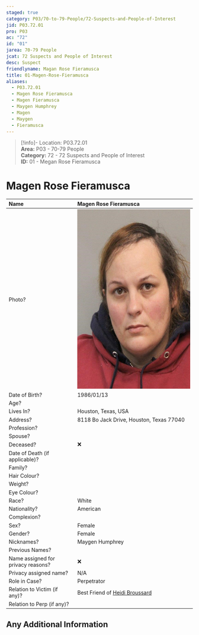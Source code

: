 ```yaml
---  
staged: true  
category: P03/70-to-79-People/72-Suspects-and-People-of-Interest  
jid: P03.72.01  
pro: P03  
ac: "72"  
id: "01"  
jarea: 70-79 People  
jcat: 72 Suspects and People of Interest  
desc: Suspect  
friendlyname: Magan Rose Fieramusca  
title: 01-Magen-Rose-Fieramusca  
aliases:  
  - P03.72.01  
  - Magen Rose Fieramusca  
  - Magen Fieramusca  
  - Maygen Humphrey  
  - Magen  
  - Maygen  
  - Fieramusca  
---  
```

>[!info]- Location: P03.72.01  
>**Area:** P03 - 70-79 People  
>**Category:** 72 - 72 Suspects and People of Interest  
>**ID:** 01 - Megan Rose Fieramusca  
  
# Magen Rose Fieramusca  
  
  
| Name                               |  Magen Rose Fieramusca          |  
|:---------------------------------- |:---------- |  
| Photo?                             | ![200](../../../assets/attachments/15-magen-mugshot.jpg#) |  
| Date of Birth?                     |  1986/01/13          |  
| Age?                               |            |  
| Lives In?                          | Houston, Texas, USA           |  
| Address?                           | 8118 Bo Jack Drive, Houston, Texas 77040           |  
| Profession?                        |            |  
| Spouse?                            |            |  
| Deceased?                          |  ❌    |  
| Date of Death (if applicable)?     |            |  
| Family?                            |            |  
| Hair Colour?                       |            |  
| Weight?                            |            |  
| Eye Colour?                        |            |  
| Race?                              | White           |  
| Nationality?                       | American           |  
| Complexion?                        |            |  
| Sex?                               |  Female          |  
| Gender?                            |  Female          |  
| Nicknames?                         |  Maygen Humphrey          |  
| Previous Names?                    |            |  
| Name assigned for privacy reasons? |  ❌    |  
| Privacy assigned name?             | N/A           |  
| Role in Case?                      | Perpetrator           |  
| Relation to Victim (if any)?       | Best Friend of [Heidi Broussard](../71-Victims/01-Heidi-Broussard.md#)            |  
| Relation to Perp (if any)?         |            |  
  
## Any Additional Information  
